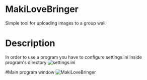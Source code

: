 # MakiLoveBringer
Simple tool for uploading images to a group wall

# Description 
In order to use a program you have to configure settings.ini inside program's directory
![settings.ini](http://cdn.shigetora.pw/i/qloawrv.png)

#Main program window
![MakiLoveBringer](http://cdn.shigetora.pw/i/xegzcer.png)
